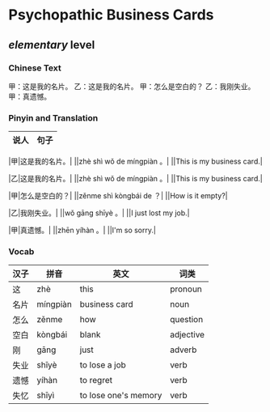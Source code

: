 # Psychopathic Business Cards
## *elementary* level

### Chinese Text
甲：这是我的名片。
乙：这是我的名片。
甲：怎么是空白的？
乙：我刚失业。
甲：真遗憾。

### Pinyin and Translation
|说人|句子|
|----|----|

|甲|这是我的名片。|
||zhè shì wǒ de míngpiàn 。|
||This is my business card.|

|乙|这是我的名片。|
||zhè shì wǒ de míngpiàn 。|
||This is my business card.|

|甲|怎么是空白的？|
||zěnme shì kòngbái de ？|
||How is it empty?|

|乙|我刚失业。|
||wǒ gāng shīyè 。|
||I just lost my job.|

|甲|真遗憾。|
||zhēn yíhàn 。|
||I'm so sorry.|
### Vocab
|汉子|拼音|英文|词类|
|----|----|----|----|
|这|zhè|this|pronoun|
|名片|míngpiàn|business card|noun|
|怎么|zěnme|how|question|
|空白|kòngbái|blank|adjective|
|刚|gāng|just|adverb|
|失业|shīyè|to lose a job|verb|
|遗憾|yíhàn|to regret|verb|
|失忆|shīyì|to lose one's memory|verb|